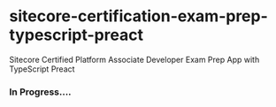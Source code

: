 # sitecore-certification-exam-prep-typescript-preact
Sitecore Certified Platform Associate Developer Exam Prep App with TypeScript Preact

### In Progress....

